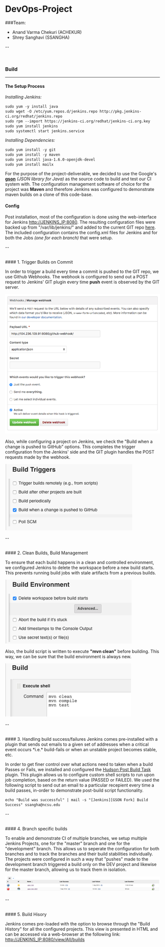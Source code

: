 # DevOps-Project

###Team:
* Anand Varma Chekuri (ACHEKUR)
* Shrey Sanghavi (SSANGHA)

--

<br/>

### Build
---

#### The Setup Process

*Installing Jenkins:*

	sudo yum -y install java
	sudo wget -O /etc/yum.repos.d/jenkins.repo http://pkg.jenkins-ci.org/redhat/jenkins.repo
	sudo rpm --import https://jenkins-ci.org/redhat/jenkins-ci.org.key
	sudo yum install jenkins
	sudo systemctl start jenkins.service
	
*Installing Dependencies:*
	
	sudo yum install -y git
	sudo yum install -y maven
	sudo yum install java-1.6.0-openjdk-devel
	sudo yum install mailx



For the purpose of the project-deliverable, we decided to use the Google's [**gson**](https://github.com/google/gson) *(JSON library for Java)* as the source code to build and test our CI system with. The configuration management software of choice for the project was **Maven** and therefore Jenkins was configured to demonstrate maven builds on a clone of this code-base.


#### Config

Post installation, most of the configuration is done using the web-interface for Jenkins [http://JENKINS_IP:8080](http://JENKINS_IP:8080). The resulting configuration files were backed up from "/var/lib/jenkins/" and added to the current GIT repo [here](https://github.ncsu.edu/achekur/DevOps-Project/tree/master/jenkins_config). The included configuration contains the config.xml files for Jenkins and for both the Jobs *(one for each branch)* that were setup.

--

<br/>
#### 1. Trigger Builds on Commit

In order to trigger a build every time a commit is pushed to the GIT repo, we use Github Webhooks. The webhook is configured to send out a POST request to Jenkins' GIT plugin every time **push** event is observed by the GIT server.

![Github WebHook configuration](images/github-webhook.png)

Also, while configuring a project on Jenkins, we check the "Build when a change is pushed to GitHub" options. This completes the trigger configuration from the Jenkins' side and the GIT plugin handles the POST requests made by the webhook.

![Jenkins Build Triggers](images/jenkins-trigger.png)


--

<br/>
#### 2. Clean Builds, Build Management

To ensure that each build happens in a clean and controlled environment, we configured Jenkins to delete the workspace before a new build starts. This prevents running build jobs with stale artifacts from a previous builds.

![Delete workspace before building - Jenkins Config](images/clean-builds.png)

Also, the build script is written to execute **"mvn clean"** before building. This way, we can be sure that the build environment is always new.

![Build Script (Maven) - Jenkins Config](images/build-sh.png)


--

<br/>
#### 3. Handling build success/failures
Jenkins comes pre-installed with a plugin that sends out emails to a given set of addresses when a critical event occurs *i.e.* build-fails or when an unstable project becomes stable, etc.

In order to get finer control over what actions need to taken when a build Passes or Fails, we installed and configured the [Hudson Post Build Task](http://wiki.hudson-ci.org/display/HUDSON/Post+build+task) plugin. This plugin allows us to configure custom shell scripts to run upon job completion, based on the return value (PASSED or FAILED). We used the following script to send out an email to a particular recepient every time a build passes, in-order to demonstrate post-build script functionality.

	echo "Build was successful" | mail -s "[Jenkins][GSON Fork] Build Success" ssangha@ncsu.edu


--

<br/>
#### 4. Branch specific builds

To enable and demonstrate CI of multiple branches, we setup multiple Jenkins Projects, one for the "master" branch and one for the "development" branch. This allows us to seperate the configuration for both branches and to track the branches and their build stabilities individually. The projects were configured in such a way that "pushes" made to the development branch triggered a build only on the DEV project and likewise for the master branch, allowing us to track them in isolation.


![Jobs for each branch - Jenkins Config](images/multi-branch.png)


--

<br/>
#### 5. Build Hisory

Jenkins comes pre-loaded with the option to browse through the "Build History" for all the configured projects. This view is presented in HTML and can be accessed via a web-browser at the following link: [http://JENKINS_IP:8080/view/All/builds](http://JENKINS_IP:8080/view/All/builds)